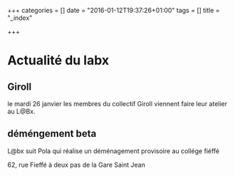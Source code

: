 +++
categories = [] 
date = "2016-01-12T19:37:26+01:00"
tags = [] 
title = "_index"

+++

# Actualité du labx

## Giroll

le mardi 26 janvier les membres du collectif Giroll viennent faire leur atelier au L@Bx. 


## déméngement beta

L@bx suit Pola qui réalise un déménagement provisoire au collége fiéffé 

62, rue Fieffé à deux pas de la Gare Saint Jean
